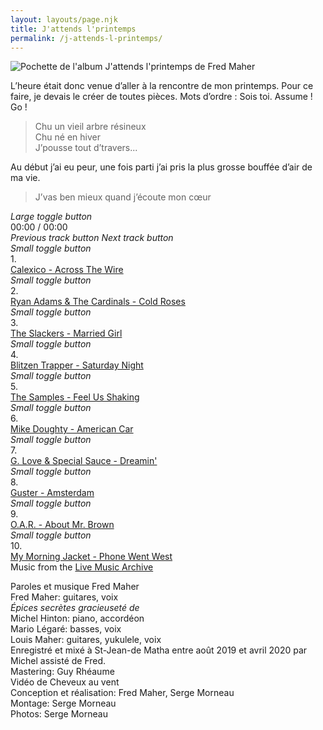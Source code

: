 ```yaml
---
layout: layouts/page.njk
title: J'attends l'printemps
permalink: /j-attends-l-printemps/
---
```

![Pochette de l'album J'attends l'printemps de Fred Maher](https://res.cloudinary.com/wikilouis/image/upload/c_scale,f_auto,w_928/v1581958264/fredmaher.jpg "Photo par Serge Morneau")

L’heure était donc venue d’aller à la rencontre de mon printemps. Pour ce faire, je devais le créer de toutes pièces. Mots d’ordre : Sois toi. Assume ! Go !
 
> Chu un vieil arbre résineux\
Chu né en hiver\
J’pousse tout d’travers...

Au début j’ai eu peur, une fois parti j’ai pris la plus grosse bouffée d’air de ma vie.

> J’vas ben mieux quand j’écoute mon cœur

<div class="container">

  <audio id="audio" preload="none" tabindex="0">
    			<source src="https://archive.org/download/calexico2006-12-02..flac16/calexico2006-12-02d1t02.mp3" data-track-number="1" />
    			<source src="https://archive.org/download/ra2007-07-21/ra2007-07-21d1t05_64kb.mp3" data-track-number="2" />
    			<source src="https://archive.org/download/slac2002-02-15/slac2002-02-15d1t07_64kb.mp3" data-track-number="3" />
    			<source src="https://archive.org/download/blitzentrapper2009-02-24.flac16/blitzentrapper2009-02-24t02_64kb.mp3" data-track-number="4" />
    			<source src="https://archive.org/download/samples2003-11-21.flac16/samples2003-11-21d2t04.mp3" data-track-number="5" />    
    			<source src="https://archive.org/download/mikedoughty2004-06-16.flac16/d1t13.mp3" data-track-number="6" />
    			<source src="https://archive.org/download/glove2004-03-18.shnf/glove2004-03-18d1t05.mp3" data-track-number="7" />
    			<source src="https://archive.org/download/guster2005-11-12.flac16/guster2005-11-12d2t04.mp3" data-track-number="8" />
                                    <source src="https://archive.org/download/oar2004-11-12.flac/oar2004-11-12d1t01.mp3" data-track-number="9" />
                                    <source src="https://archive.org/download/mmj2003-09-26.shnf/mmj2003-09-26d2t08.mp3" data-track-number="10" />
    			Your browser does not support HTML5 audio.
    		</audio>

  <div class="player">
    <div class="large-toggle-btn">
      <i class="large-play-btn"><span class="screen-reader-text">Large toggle button</span></i>
    </div>
    <!-- /.play-box -->
    <div class="info-box">
      <div class="track-info-box">
        <div class="track-title-text"></div>
        <div class="audio-time">
          <span class="current-time">00:00</span> /
          <span class="duration">00:00</span>
        </div>
      </div>
      <!-- /.info-box -->
      <div class="progress-box">
        <div class="progress-cell">
          <div class="progress">
            <div class="progress-buffer"></div>
            <div class="progress-indicator"></div>
          </div>
        </div>
      </div>
    </div>
    <!-- /.progress-box -->
    <div class="controls-box">
      <i class="previous-track-btn disabled"><span class="screen-reader-text">Previous track button</span></i>
      <i class="next-track-btn"><span class="screen-reader-text">Next track button</span></i>
    </div>
    <!-- /.controls-box -->
  </div>
  <!-- /.player -->

  <div class="play-list">
    <div class="play-list-row" data-track-row="1">
      <div class="small-toggle-btn">
        <i class="small-play-btn"><span class="screen-reader-text">Small toggle button</span></i>
      </div>
      <div class="track-number">
        1.
      </div>
      <div class="track-title">
        <a class="playlist-track" href="#" data-play-track="1">Calexico - Across The Wire</a>
      </div>
    </div>
    <div class="play-list-row" data-track-row="2">
      <div class="small-toggle-btn">
        <i class="small-play-btn"><span class="screen-reader-text">Small toggle button</span></i>
      </div>
      <div class="track-number">
        2.
      </div>
      <div class="track-title">
        <a class="playlist-track" href="#" data-play-track="2">Ryan Adams &amp; The Cardinals - Cold Roses</a>
      </div>
    </div>
    <div class="play-list-row" data-track-row="3">
      <div class="small-toggle-btn">
        <i class="small-play-btn"><span class="screen-reader-text">Small toggle button</span></i>
      </div>
      <div class="track-number">
        3.
      </div>
      <div class="track-title">
        <a class="playlist-track" href="#" data-play-track="3">The Slackers - Married Girl</a>
      </div>
    </div>
    <div class="play-list-row" data-track-row="4">
      <div class="small-toggle-btn">
        <i class="small-play-btn"><span class="screen-reader-text">Small toggle button</span></i>
      </div>
      <div class="track-number">
        4.
      </div>
      <div class="track-title">
        <a class="playlist-track" href="#" data-play-track="4">Blitzen Trapper - Saturday Night</a>
      </div>
    </div>
    <div class="play-list-row" data-track-row="5">
      <div class="small-toggle-btn">
        <i class="small-play-btn"><span class="screen-reader-text">Small toggle button</span></i>
      </div>
      <div class="track-number">
        5.
      </div>
      <div class="track-title">
        <a class="playlist-track" href="#" data-play-track="5">The Samples - Feel Us Shaking</a>
      </div>
    </div>
    <div class="play-list-row" data-track-row="6">
      <div class="small-toggle-btn">
        <i class="small-play-btn"><span class="screen-reader-text">Small toggle button</span></i>
      </div>
      <div class="track-number">
        6.
      </div>
      <div class="track-title">
        <a class="playlist-track" href="#" data-play-track="6">Mike Doughty - American Car</a>
      </div>
    </div>
    <div class="play-list-row" data-track-row="7">
      <div class="small-toggle-btn">
        <i class="small-play-btn"><span class="screen-reader-text">Small toggle button</span></i>
      </div>
      <div class="track-number">
        7.
      </div>
      <div class="track-title">
        <a class="playlist-track" href="#" data-play-track="7">G. Love &amp; Special Sauce - Dreamin'</a>
      </div>
    </div>
    <div class="play-list-row" data-track-row="8">
      <div class="small-toggle-btn">
        <i class="small-play-btn"><span class="screen-reader-text">Small toggle button</span></i>
      </div>
      <div class="track-number">
        8.
      </div>
      <div class="track-title">
        <a class="playlist-track" href="#" data-play-track="8">Guster - Amsterdam</a>
      </div>
    </div>
    <div class="play-list-row" data-track-row="9">
      <div class="small-toggle-btn">
        <i class="small-play-btn"><span class="screen-reader-text">Small toggle button</span></i>
      </div>
      <div class="track-number">
        9.
      </div>
      <div class="track-title">
        <a class="playlist-track" href="#" data-play-track="9">O.A.R. - About Mr. Brown</a>
      </div>
    </div>
    <div class="play-list-row" data-track-row="10">
      <div class="small-toggle-btn">
        <i class="small-play-btn"><span class="screen-reader-text">Small toggle button</span></i>
      </div>
      <div class="track-number">
        10.
      </div>
      <div class="track-title">
        <a class="playlist-track" href="#" data-play-track="10">My Morning Jacket - Phone Went West</a>
      </div>
    </div>

  </div>

  <div>Music from the <a href="https://archive.org/details/etree" target="_blank">Live Music Archive</a></div>
</div>

Paroles et musique Fred Maher  
Fred Maher: guitares, voix  
*Épices secrètes gracieuseté de*  
Michel Hinton: piano, accordéon  
Mario Légaré: basses, voix  
Louis Maher: guitares, yukulele, voix  
Enregistré et mixé à St-Jean-de Matha entre août 2019 et avril 2020 par Michel assisté de Fred.  
Mastering: Guy Rhéaume  
Vidéo de Cheveux au vent  
Conception et réalisation: Fred Maher, Serge Morneau  
Montage: Serge Morneau  
Photos: Serge Morneau